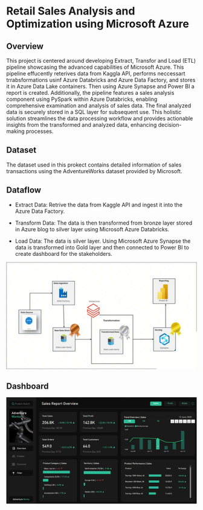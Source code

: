 # Retail Sales Analysis and Optimization using Microsoft Azure

## Overview
This project is centered around developing Extract, Transfor and Load (ETL) pipeline showcasing the advanced capabilities of Microsoft Azure. This pipeline effucently reterives data from Kaggla API, performs neccessart trrabsformations usinf Azure Databricks and Azure Data Factory, and stores it in Azure Data Lake containers. Then using Azure Synapse and Power BI a report is created. Additionally, the pipeline features a sales analysis component using PySpark within Azure Databricks, enabling comprehensive examination and analysis of sales data. The final analyzed data is securely stored in a SQL layer for subsequent use. This holistic solution streamlines the data processing workflow and provides actionable insights from the transformed and analyzed data, enhancing decision-making processes.

## Dataset

The dataset used in this prokect contains detailed information of sales transactions using the AdventureWorks dataset provided by Microsoft. 

## Dataflow

* Extract Data: Retrive the data from Kaggle API and ingest it into the Azure Data Factory.

* Transform Data: The data is then transformed from bronze layer stored in Azure blog to silver layer using Microsoft Azure Databricks.

* Load Data: The data is silver layer. Using Microsoft Azure Synapse the data is transformed into Gold layer and then connected to Power BI to create dashboard for the stakeholders.

![plot](https://github.com/Shaw1390/Adventureworks/blob/main/Img/Screenshot%202025-05-19%20174048.jpg?raw=true)

## Dashboard 

![plot](https://github.com/Shaw1390/Adventureworks/blob/main/Img/a.jpg?raw=true)
